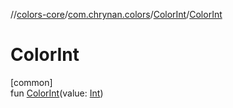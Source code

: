//[colors-core](../../../index.md)/[com.chrynan.colors](../index.md)/[ColorInt](index.md)/[ColorInt](-color-int.md)

# ColorInt

[common]\
fun [ColorInt](-color-int.md)(value: [Int](https://kotlinlang.org/api/latest/jvm/stdlib/kotlin/-int/index.html))
